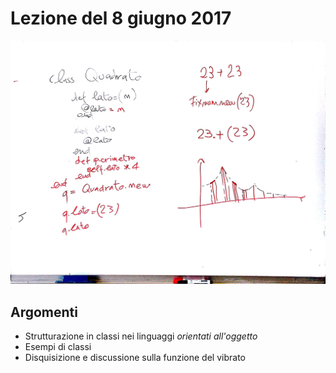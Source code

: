 # Lezione del 8 giugno 2017

![whiteboard](./TR_I_20170608_1.jpg)

## Argomenti

* Strutturazione in classi nei linguaggi *orientati all'oggetto*
* Esempi di classi
* Disquisizione e discussione sulla funzione del vibrato
